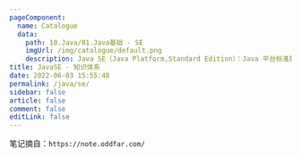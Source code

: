 ```yaml
---
pageComponent: 
  name: Catalogue
  data: 
    path: 10.Java/01.Java基础 - SE
    imgUrl: /img/catalogue/default.png
    description: Java SE（Java Platform,Standard Edition）：Java 平台标准版，是 Java 平台的基础，Java SE 包含了运行 Java 程序所需的基础环境和核心类库，还定义了基于桌面应用的基础类
title: JavaSE - 知识体系
date: 2022-06-03 15:55:48
permalink: /java/se/
sidebar: false
article: false
comment: false
editLink: false
---
```


笔记摘自：`https://note.oddfar.com/`